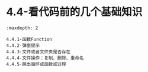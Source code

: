# 4.4-看代码前的几个基础知识

```{toctree}
:maxdepth: 2

4.4.1-函数Function
4.4.2-弹窗提示
4.4.3-文件或者文件夹是否存在
4.4.4-文件操作：复制、删除、重命名
4.4.5-跳出循环或函数或过程

```
